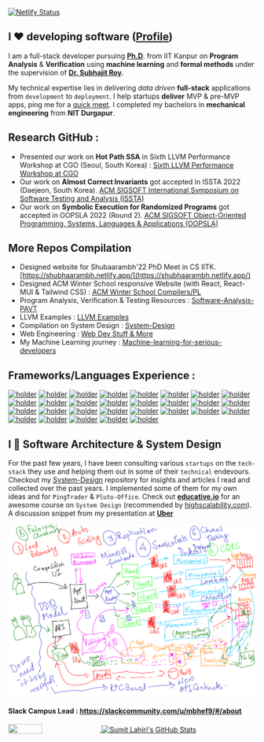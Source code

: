[![Netlify Status](https://api.netlify.com/api/v1/badges/b7d665b3-a61d-42e1-a5d9-9916132a85dc/deploy-status)](https://app.netlify.com/sites/lahiri/deploys)

## I ❤️ developing software ([Profile](https://lahiri.netlify.app/))

I am a full-stack developer pursuing [**Ph.D**](https://github.com/lahiri-phdworks). from IIT Kanpur on **Program Analysis** & **Verification** using 
**machine learning** and **formal methods** under the supervision of [**Dr. Subhajit Roy**](https://www.cse.iitk.ac.in/users/subhajit/). 

My technical expertise lies in delivering *data driven* **full-stack** applications from `development` to `deployment`. I help startups **deliver** MVP & pre-MVP apps, ping me for a [quick meet](mailto:lahiri.devs@gmail.com).  I completed my bachelors in **mechanical engineering** from **NIT Durgapur**.

## Research GitHub : 

- Presented our work on **Hot Path SSA** in Sixth LLVM Performance Workshop at CGO (Seoul, South Korea) : [Sixth LLVM Performance Workshop at CGO](https://llvm.org/devmtg/2022-04-03/)
- Our work on **Almost Correct Invariants** got accepted in ISSTA 2022 (Daejeon, South Korea). [ACM SIGSOFT International Symposium on Software Testing and Analysis (ISSTA)](https://conf.researchr.org/track/issta-2022/issta-2022-technical-papers#event-overview)
- Our work on **Symbolic Execution for Randomized Programs** got accepted in OOPSLA 2022 (Round 2). [ACM SIGSOFT Object-Oriented Programming, Systems, Languages \& Applications (OOPSLA)](https://2022.splashcon.org/track/splash-2022-oopsla#event-overview)

## More Repos Compilation

- Designed website for Shubaarambh'22 PhD Meet in CS IITK. [https://shubhaarambh.netlify.app/](https://shubhaarambh.netlify.app/)
- Designed ACM Winter School responsive Website (with React, React-MUI & Tailwind CSS) : [ACM Winter School Compilers/PL](https://winterschool2022.cse.iitk.ac.in)
- Program Analysis, Verification & Testing Resources : [Software-Analysis-PAVT](https://github.com/codersguild/Software-Analysis-PAVT)
- LLVM Examples : [LLVM Examples](https://github.com/codersguild/LLVM-Examples)
- Compilation on System Design : [System-Design](https://github.com/codersguild/System-Design/blob/master/README.md)
- Web Engineering : [Web Dev Stuff & More](https://github.com/codersguild/System-Design/blob/master/Web%20Development%20-%20Engineering/README.md)
- My Machine Learning journey : [Machine-learning-for-serious-developers](https://github.com/lahiri-phdworks/machine-learning) 

## Frameworks/Languages Experience :

[![holder](https://img.shields.io/badge/-Linode-green?style=for-the-badge&logo=linode&logoColor=white)](https://img.shields.io/badge/-Linode-green?style=for-the-badge&logo=linode&logoColor=white)
[![holder](https://img.shields.io/badge/-C/C++-lightpink?style=for-the-badge&logo=c&logoColor=black)](https://img.shields.io/badge/-C/C++-lightpink?style=for-the-badge&logo=c&logoColor=black)
[![holder](https://img.shields.io/badge/-CSS-orange?style=for-the-badge&logo=css3&logoColor=white)](https://img.shields.io/badge/-CSS-orange?style=for-the-badge&logo=css3&logoColor=white)
[![holder](https://img.shields.io/badge/-Docker-46a2f1?style=for-the-badge&logo=docker&logoColor=white)](https://img.shields.io/badge/-Docker-46a2f1?style=for-the-badge&logo=docker&logoColor=white)
[![holder](https://img.shields.io/badge/-FireBase-lightyellow?style=for-the-badge&logo=FIREBASE&logoColor=YELLOW)](https://img.shields.io/badge/-FireBase-lightyellow?style=for-the-badge&logo=FIREBASE&logoColor=YELLOW)
[![holder](https://img.shields.io/badge/-Git-F05032?style=for-the-badge&logo=git&logoColor=white)](https://img.shields.io/badge/-Git-F05032?style=for-the-badge&logo=git&logoColor=white)
[![holder](https://img.shields.io/badge/-Golang-lightblue?style=for-the-badge&logo=go&logoColor=white)](https://img.shields.io/badge/-Golang-lightblue?style=for-the-badge&logo=go&logoColor=white)
[![holder](https://img.shields.io/badge/-GraphQL-E10098?style=for-the-badge&logo=graphql&logoColor=white)](https://img.shields.io/badge/-GraphQL-E10098?style=for-the-badge&logo=graphql&logoColor=white)
[![holder](https://img.shields.io/badge/-Heroku-430098?style=for-the-badge&logo=heroku&logoColor=white)](https://img.shields.io/badge/-Heroku-430098?style=for-the-badge&logo=heroku&logoColor=white)
[![holder](https://img.shields.io/badge/-Insomnia-5849BE?style=for-the-badge&logo=insomnia&logoColor=white)](https://img.shields.io/badge/-Insomnia-5849BE?style=for-the-badge&logo=insomnia&logoColor=white)
[![holder](https://img.shields.io/badge/-JavaScript-FCAA00?style=for-the-badge&logo=JavaScript&logoColor=white)](https://img.shields.io/badge/-JavaScript-FCAA00?style=for-the-badge&logo=JavaScript&logoColor=white)
[![holder](https://img.shields.io/badge/-JIRA-blue?style=for-the-badge&logo=jira&logoColor=white)](https://img.shields.io/badge/-JIRA-blue?style=for-the-badge&logo=jira&logoColor=white)
[![holder](https://img.shields.io/badge/-JITSI-white?style=for-the-badge&logo=jitsi&logoColor=blue)](https://img.shields.io/badge/-JITSI-white?style=for-the-badge&logo=jitsi&logoColor=blue)
[![holder](https://img.shields.io/badge/-MongoDB-13aa52?style=for-the-badge&logo=mongodb&logoColor=white)](https://img.shields.io/badge/-MongoDB-13aa52?style=for-the-badge&logo=mongodb&logoColor=white)
[![holder](https://img.shields.io/badge/-netlify-blue?style=for-the-badge&logo=netlify&logoColor=green)](https://img.shields.io/badge/-netlify-blue?style=for-the-badge&logo=netlify&logoColor=green)
[![holder](https://img.shields.io/badge/-Nodejs-43853d?style=for-the-badge&logo=Node.js&logoColor=white)](https://img.shields.io/badge/-Nodejs-43853d?style=for-the-badge&logo=Node.js&logoColor=white)
[![holder](https://img.shields.io/badge/-NPM-CB3837?style=for-the-badge&logo=npm&logoColor=white)](https://img.shields.io/badge/-NPM-CB3837?style=for-the-badge&logo=npm&logoColor=white)
[![holder](https://img.shields.io/badge/-PostgreSQL-brightgreen?style=for-the-badge&logo=postgresql&logoColor=white)](https://img.shields.io/badge/-PostgreSQL-brightgreen?style=for-the-badge&logo=postgresql&logoColor=white)
[![holder](https://img.shields.io/badge/-python-lightyellow?style=for-the-badge&logo=python&logoColor=color)](https://img.shields.io/badge/-python-lightyellow?style=for-the-badge&logo=python&logoColor=color)
[![holder](https://img.shields.io/badge/-React-45b8d8?style=for-the-badge&logo=react&logoColor=white)](https://img.shields.io/badge/-React-45b8d8?style=for-the-badge&logo=react&logoColor=white)
[![holder](https://img.shields.io/badge/-Redux-764ABC?style=for-the-badge&logo=redux&logoColor=white)](https://img.shields.io/badge/-Redux-764ABC?style=for-the-badge&logo=redux&logoColor=white)
[![holder](https://img.shields.io/badge/-scala-red?style=for-the-badge&logo=scala&logoColor=white)](https://img.shields.io/badge/-scala-red?style=for-the-badge&logo=scala&logoColor=white)
[![holder](https://img.shields.io/badge/-Travis-lightyellow?style=for-the-badge&logo=travis&logoColor=black)](https://img.shields.io/badge/-Travis-lightyellow?style=for-the-badge&logo=travis&logoColor=black)
[![holder](https://img.shields.io/badge/-TypeScript-007ACC?style=for-the-badge&logo=typescript&logoColor=white)](https://img.shields.io/badge/-TypeScript-007ACC?style=for-the-badge&logo=typescript&logoColor=white)
[![holder](https://img.shields.io/badge/-Digital_Ocean-blue?style=for-the-badge&logo=digitalocean&logoColor=white)](https://img.shields.io/badge/-Digital-Ocean-blue?style=for-the-badge&logo=digitalocean&logoColor=white)
[![holder](https://img.shields.io/static/v1?label=LLVM&color=lightyellow&logo=llvm&style=for-the-badge&message=11+&logoColor=color)](https://img.shields.io/static/v1?label=LLVM&color=lightyellow&logo=llvm&style=for-the-badge&message=11+&logoColor=color)
[![holder](https://img.shields.io/static/v1?label=LLVM&color=lightyellow&logo=llvm&style=for-the-badge&message=14+&logoColor=color)](https://img.shields.io/static/v1?label=LLVM&color=lightyellow&logo=llvm&style=for-the-badge&message=14+&logoColor=color)
[![holder](https://img.shields.io/static/v1?label=LLVM&color=lightyellow&logo=llvm&style=for-the-badge&message=7+&logoColor=color)](https://img.shields.io/static/v1?label=LLVM&color=lightyellow&logo=llvm&style=for-the-badge&message=7+&logoColor=color)
[![holder](https://img.shields.io/badge/-Google_Cloud_Platform-1a73e8?style=for-the-badge&logo=google-cloud&logoColor=white)](https://img.shields.io/badge/-Google_Cloud_Platform-1a73e8?style=flat-square&logo=google-cloud&logoColor=white)

## I 🤩 Software Architecture & System Design

For the past few years, I have been consulting various `startups` on the `tech-stack` they use and helping them out in some of their `technical` endevours. Checkout my [System-Design](https://github.com/codersguild/System-Design/blob/master/README.md) repository for insights and articles I read and collected over the past years. I implemented some of them for my own ideas and for `PingTrader` & `Pluto-Office`. Check out [**educative.io**](https://educative.io) for an awesome course on `System Design` (recommended by [highscalability.com](https://www.highscalability.com)). A discussion snippet from my presentation at [**Uber**](https://eng.uber.com/locations/bangalore/)

![Uber Tech Presentation](https://raw.githubusercontent.com/codersguild/codersguild/master/images/uber_tech.png)

#### Slack Campus Lead : https://slackcommunity.com/u/mbhef9/#/about 

<a href="https://github.com/codersguild">
  <img align="center" height="35%" width="37%"  src="https://github-readme-stats.vercel.app/api/top-langs/?username=codersguild&show_icons=true&theme=light&line_height=30" />
</a>
<a href="https://github.com/codersguild">
 <img align="center"  height="75%" width="60%" src="https://github-readme-stats.vercel.app/api?username=codersguild&count_private=true&show_icons=true&theme=light&line_height=30" alt="Sumit Lahiri's GitHub Stats"/>
 </a>
